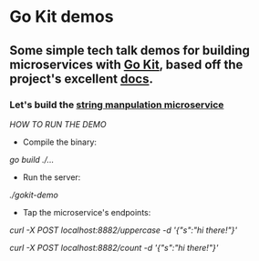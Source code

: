 # Go Kit demos

## Some simple tech talk demos for building microservices with [Go Kit](https://gokit.io/), based off the project's excellent [docs](https://gokit.io/examples). 


### Let's build the [string manpulation microservice](https://gokit.io/examples/stringsvc.html)


*HOW TO RUN THE DEMO*

- Compile the binary: 

_go build ./..._
- Run the server: 

_./gokit-demo_
- Tap the microservice's endpoints: 

_curl -X POST localhost:8882/uppercase -d '{"s":"hi there!"}'_ 

_curl -X POST localhost:8882/count -d '{"s":"hi there!"}'_
